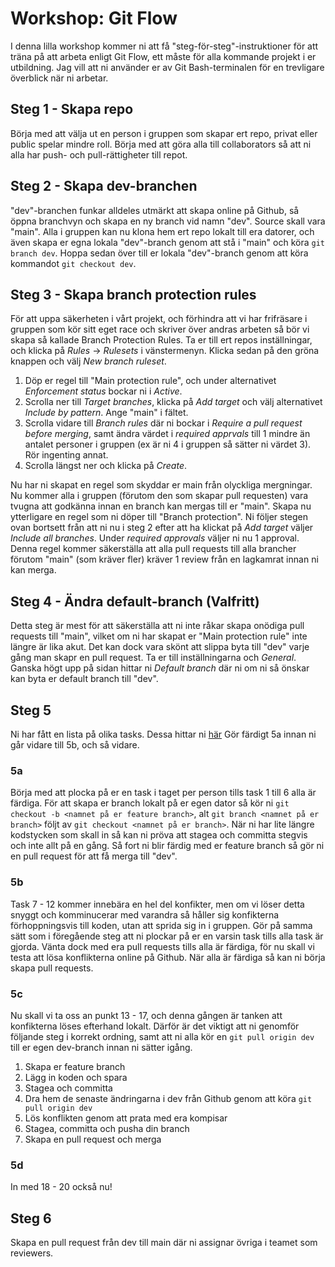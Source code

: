# Workshop: Git Flow

I denna lilla workshop kommer ni att få "steg-för-steg"-instruktioner för att träna på att arbeta enligt Git Flow, ett måste för alla kommande projekt i er utbildning. Jag vill att ni använder er av Git Bash-terminalen för en trevligare överblick när ni arbetar.

## Steg 1 - Skapa repo

Börja med att välja ut en person i gruppen som skapar ert repo, privat eller public spelar mindre roll. Börja med att göra alla till collaborators så att ni alla har push- och pull-rättigheter till repot.

## Steg 2 - Skapa dev-branchen

"dev"-branchen funkar alldeles utmärkt att skapa online på Github, så öppna branchvyn och skapa en ny branch vid namn "dev". Source skall vara "main". Alla i gruppen kan nu klona hem ert repo lokalt till era datorer, och även skapa er egna lokala "dev"-branch genom att stå i "main" och köra ```git branch dev```. Hoppa sedan över till er lokala "dev"-branch genom att köra kommandot ```git checkout dev```.

## Steg 3 - Skapa branch protection rules

För att uppa säkerheten i vårt projekt, och förhindra att vi har frifräsare i gruppen som kör sitt eget race och skriver över andras arbeten så bör vi skapa så kallade Branch Protection Rules. Ta er till ert repos inställningar, och klicka på *Rules* -> *Rulesets* i vänstermenyn. Klicka sedan på den gröna knappen och välj *New branch ruleset*. 
1. Döp er regel till "Main protection rule", och under alternativet *Enforcement status* bockar ni i *Active*.
2. Scrolla ner till *Target branches*, klicka på *Add target* och välj alternativet *Include by pattern*. Ange "main" i fältet.
3. Scrolla vidare till *Branch rules* där ni bockar i *Require a pull request before merging*, samt ändra värdet i *required apprvals* till 1 mindre än antalet personer i gruppen (ex är ni 4 i gruppen så sätter ni värdet 3). Rör ingenting annat.
4. Scrolla längst ner och klicka på *Create*.

Nu har ni skapat en regel som skyddar er main från olyckliga mergningar. Nu kommer alla i gruppen (förutom den som skapar pull requesten) vara tvugna att godkänna innan en branch kan mergas till er "main".
Skapa nu ytterligare en regel som ni döper till "Branch protection". Ni följer stegen ovan bortsett från att ni nu i steg 2 efter att ha klickat på *Add target* väljer *Include all branches*. Under *required approvals* väljer ni nu 1 approval.
Denna regel kommer säkerställa att alla pull requests till alla brancher förutom "main" (som kräver fler) kräver 1 review från en lagkamrat innan ni kan merga.

## Steg 4 - Ändra default-branch (Valfritt)

Detta steg är mest för att säkerställa att ni inte råkar skapa onödiga pull requests till "main", vilket om ni har skapat er "Main protection rule" inte längre är lika akut. Det kan dock vara skönt att slippa byta till "dev" varje gång man skapr en pull request.
Ta er till inställningarna och *General*. Ganska högt upp på sidan hittar ni *Default branch* där ni om ni så önskar kan byta er default branch till "dev".

## Steg 5 

Ni har fått en lista på olika tasks. Dessa hittar ni [här](./tasks.md)
Gör färdigt 5a innan ni går vidare till 5b, och så vidare.

### 5a

Börja med att plocka på er en task i taget per person tills task 1 till 6 alla är färdiga.
För att skapa er branch lokalt på er egen dator så kör ni ```git checkout -b <namnet på er feature branch>```, alt ```git branch <namnet på er branch>``` följt av ```git checkout <namnet på er branch>```. 
När ni har lite längre kodstycken som skall in så kan ni pröva att stagea och committa stegvis och inte allt på en gång.
Så fort ni blir färdig med er feature branch så gör ni en pull request för att få merga till "dev".

### 5b

Task 7 - 12 kommer innebära en hel del konfikter, men om vi löser detta snyggt och komminucerar med varandra så håller sig konfikterna förhoppningsvis till koden, utan att sprida sig in i gruppen.
Gör på samma sätt som i föregående steg att ni plockar på er en varsin task tills alla task är gjorda. Vänta dock med era pull requests tills alla är färdiga, för nu skall vi testa att lösa konflikterna online på Github. När alla är färdiga så kan ni börja skapa pull requests.

### 5c

Nu skall vi ta oss an punkt 13 - 17, och denna gången är tanken att konfikterna löses efterhand lokalt. Därför är det viktigt att ni genomför följande steg i korrekt ordning, samt att ni alla kör en ```git pull origin dev``` till er egen dev-branch innan ni sätter igång.
1. Skapa er feature branch
2. Lägg in koden och spara
3. Stagea och committa
4. Dra hem de senaste ändringarna i dev från Github genom att köra ```git pull origin dev```
5. Lös konflikten genom att prata med era kompisar
6. Stagea, committa och pusha din branch
7. Skapa en pull request och merga

### 5d
In med 18 - 20 också nu!

## Steg 6

Skapa en pull request från dev till main där ni assignar övriga i teamet som reviewers.
